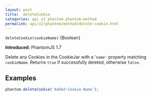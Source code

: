 ```yaml
---
layout: post
title:  deleteCookie
categories: api_v2 phantom phantom-method
permalink: api/v2/phantom/method/delete-cookie.html
---
```


`deleteCookie(cookieName)` {Boolean}

**Introduced:** PhantomJS 1.7

Delete any Cookies in the CookieJar with a '`name'` property matching `cookieName`. Returns `true` if successfully deleted, otherwise `false`.

## Examples

```javascript
phantom.deleteCookie('Added-Cookie-Name');
```








